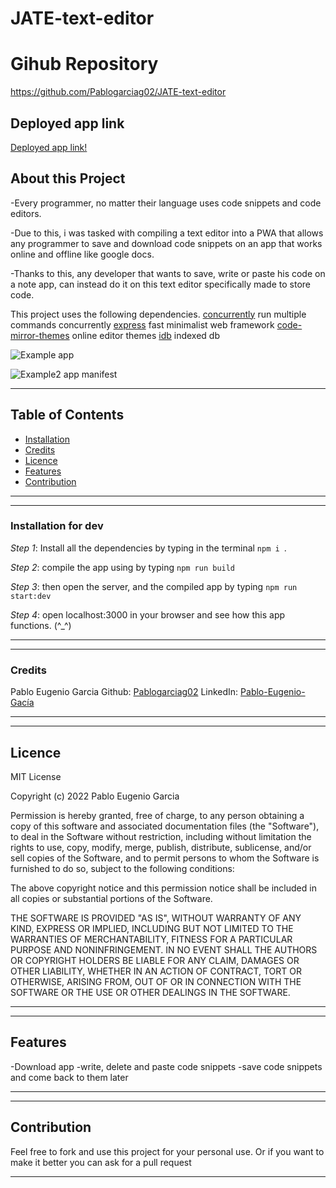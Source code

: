 # JATE-text-editor

# Gihub Repository
https://github.com/Pablogarciag02/JATE-text-editor

## Deployed app link
[Deployed app link!](https://jate-text-pablogarciag02.herokuapp.com/)
## About this Project
-Every programmer, no matter their language uses code snippets and code editors. 

-Due to this, i was tasked with compiling a text editor into a PWA that allows any programmer to save and download code snippets on an app that works online and offline like google docs.

-Thanks to this, any developer that wants to save, write or paste his code on a note app, can instead do it on this text editor specifically made to store code.

This project uses the following dependencies.
[concurrently](https://www.npmjs.com/package/concurrently) run multiple commands concurrently
[express](https://www.npmjs.com/package/express) fast minimalist web framework
[code-mirror-themes](https://www.npmjs.com/package/code-mirror-themes) online editor themes
[idb](https://www.npmjs.com/package/idb) indexed db







![Example](/Assets/example1.png)
app

![Example2](/Assets/example2.png)
app manifest

---
## Table of Contents
- [Installation](###installation-for-dev)
- [Credits](#credits)
- [Licence](#licence)
- [Features](#features)
- [Contribution](#contribution)

---


---
### Installation for dev

*Step 1*: Install all the dependencies by typing in the terminal `npm i `.

*Step 2*: compile the app using by typing `npm run build`

*Step 3*:  then open the server, and the compiled app by typing `npm run start:dev`

*Step 4*: open localhost:3000 in your browser and see how this app functions. (^_^)

---

---
### Credits
Pablo Eugenio Garcia
Github: [Pablogarciag02](https://github.com/Pablogarciag02)
LinkedIn: [Pablo-Eugenio-Gacía](https://www.linkedin.com/in/pablo-garc%C3%ADa-08842621b/)

---

---
## Licence
MIT License

Copyright (c) 2022 Pablo Eugenio Garcia

Permission is hereby granted, free of charge, to any person obtaining a copy
of this software and associated documentation files (the "Software"), to deal
in the Software without restriction, including without limitation the rights
to use, copy, modify, merge, publish, distribute, sublicense, and/or sell
copies of the Software, and to permit persons to whom the Software is
furnished to do so, subject to the following conditions:

The above copyright notice and this permission notice shall be included in all
copies or substantial portions of the Software.

THE SOFTWARE IS PROVIDED "AS IS", WITHOUT WARRANTY OF ANY KIND, EXPRESS OR
IMPLIED, INCLUDING BUT NOT LIMITED TO THE WARRANTIES OF MERCHANTABILITY,
FITNESS FOR A PARTICULAR PURPOSE AND NONINFRINGEMENT. IN NO EVENT SHALL THE
AUTHORS OR COPYRIGHT HOLDERS BE LIABLE FOR ANY CLAIM, DAMAGES OR OTHER
LIABILITY, WHETHER IN AN ACTION OF CONTRACT, TORT OR OTHERWISE, ARISING FROM,
OUT OF OR IN CONNECTION WITH THE SOFTWARE OR THE USE OR OTHER DEALINGS IN THE
SOFTWARE.

---

---
## Features
-Download app
-write, delete and paste code snippets
-save code snippets and come back to them later


---

---
## Contribution
Feel free to fork and use this project for your personal use. Or if you want to make it better you can ask for a pull request 

---
